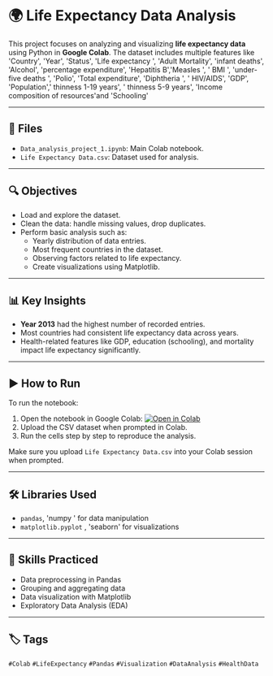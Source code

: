 # 🌍 Life Expectancy Data Analysis

This project focuses on analyzing and visualizing **life expectancy data** using Python in **Google Colab**. The dataset includes multiple features like 'Country', 'Year', 'Status', 'Life expectancy ', 'Adult Mortality',
'infant deaths', 'Alcohol', 'percentage expenditure', 'Hepatitis B','Measles ', ' BMI ', 'under-five deaths ', 'Polio', 'Total expenditure', 'Diphtheria ', ' HIV/AIDS', 'GDP', 'Population',' thinness  1-19 years', ' thinness 5-9 years', 'Income composition of resources'and 'Schooling'

---

## 📁 Files

- `Data_analysis_project_1.ipynb`: Main Colab notebook.
- `Life Expectancy Data.csv`: Dataset used for analysis.

---

## 🔍 Objectives

- Load and explore the dataset.
- Clean the data: handle missing values, drop duplicates.
- Perform basic analysis such as:
  - Yearly distribution of data entries.
  - Most frequent countries in the dataset.
  - Observing factors related to life expectancy.
  - Create visualizations using Matplotlib.

---

## 📊 Key Insights

- **Year 2013** had the highest number of recorded entries.
- Most countries had consistent life expectancy data across years.
- Health-related features like GDP, education (schooling), and mortality impact life expectancy significantly.

---

## ▶️ How to Run

To run the notebook:

1. Open the notebook in Google Colab:
   [![Open in Colab](https://colab.research.google.com/assets/colab-badge.svg)](https://colab.research.google.com/)
2. Upload the CSV dataset when prompted in Colab.
3. Run the cells step by step to reproduce the analysis.

Make sure you upload `Life Expectancy Data.csv` into your Colab session when prompted.

---

## 🛠️ Libraries Used

- `pandas`, 'numpy ' for data manipulation
- `matplotlib.pyplot` , 'seaborn' for visualizations

---

## 🧠 Skills Practiced

- Data preprocessing in Pandas
- Grouping and aggregating data
- Data visualization with Matplotlib
- Exploratory Data Analysis (EDA)

---

## 🏷️ Tags

`#Colab` `#LifeExpectancy` `#Pandas` `#Visualization` `#DataAnalysis` `#HealthData`

